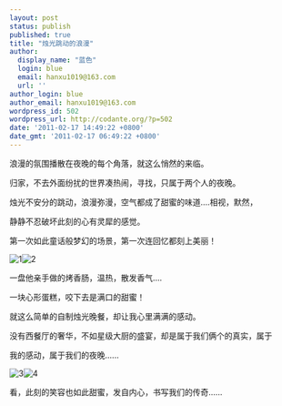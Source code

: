 ```yaml
---
layout: post
status: publish
published: true
title: "烛光跳动的浪漫"
author:
  display_name: "蓝色"
  login: blue
  email: hanxu1019@163.com
  url: ''
author_login: blue
author_email: hanxu1019@163.com
wordpress_id: 502
wordpress_url: http://codante.org/?p=502
date: '2011-02-17 14:49:22 +0800'
date_gmt: '2011-02-17 06:49:22 +0800'
---
```



浪漫的氛围播散在夜晚的每个角落，就这么悄然的来临。

归家，不去外面纷扰的世界凑热闹，寻找，只属于两个人的夜晚。

烛光不安分的跳动，浪漫弥漫，空气都成了甜蜜的味道....相视，默然，

静静不忍破坏此刻的心有灵犀的感觉。

第一次如此童话般梦幻的场景，第一次连回忆都刻上美丽！

![][0]![][1]

一盘他亲手做的烤香肠，温热，散发香气....

一块心形蛋糕，咬下去是满口的甜蜜！

就这么简单的自制烛光晚餐，却让我心里满满的感动。

没有西餐厅的奢华，不如星级大厨的盛宴，却是属于我们俩个的真实，属于

我的感动，属于我们的夜晚......

![][2]![][3]

看，此刻的笑容也如此甜蜜，发自内心，书写我们的传奇......

[0]: http://codante.org/wp-content/uploads/2011/02/1-221x300.jpg "1"
[1]: http://codante.org/wp-content/uploads/2011/02/2-248x300.jpg "2"
[2]: http://codante.org/wp-content/uploads/2011/02/3-220x300.jpg "3"
[3]: http://codante.org/wp-content/uploads/2011/02/4-197x300.jpg "4"